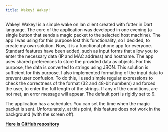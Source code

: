 ```yaml
---
title: Wakey! Wakey!
---
```


Wakey! Wakey! is a simple wake on lan client created with futter in Dart language. The core of the application was developed in one evening (a single button that sends a magic packet to the selected host machine). The app I was using for this purpose lost this functionality, so I decided, to create my own solution. Now, it is a functional phone app for everyone. Standard features have been added, such as input forms that allow you to enter the necessary data (IP and MAC address) and hostname. The app uses shared preferences to store the provided data as objects. For this purpose, the data is converted to strings using JSON. This solution is sufficient for this purpose. I also implemented formatting of the input data to prevent user confusion. To do this, I used simple regular expressions to check the correctness of the format (32 and 48-bit numbers) and forced the user, to enter the full length of the strings. If any of the conditions, are not met, an error message will appear. The default port is rigidly set to 9. 

The application has a scheduler. You can set the time when the magic packet is sent. Unfortunately, at this point, this feature does not work in the background (with the screen off).

**[Here is GitHub repository](http://github.com/Cepeen/wakey-wakey)**
